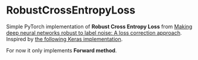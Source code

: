 # RobustCrossEntropyLoss

Simple PyTorch implementation of **Robust Cross Entropy Loss** from [Making deep neural networks robust to label noise: A loss correction approach](https://arxiv.org/pdf/1609.03683.pdf). Inspired by [the following Keras implementation](https://github.com/giorgiop/loss-correction).

For now it only implements **Forward method**.
